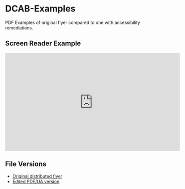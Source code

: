# DCAB-Examples
PDF Examples of original flyer compared to one with accessibility remediations.

## Screen Reader Example

<iframe width="560" height="315" src="https://www.youtube.com/embed/CiJz6cy9FTk" frameborder="0" allow="accelerometer; autoplay; encrypted-media; gyroscope; picture-in-picture" allowfullscreen></iframe>

## File Versions

- [Original distributed flyer](https://github.com/ian4uh/DCAB-Examples/raw/master/Upcoming%20Workshop%20Series%20-%20Digital%20Content%20Accessibility%20Training%20Flyer%20.pdf)
- [Edited PDF/UA version](https://github.com/ian4uh/DCAB-Examples/raw/master/Compliant%20-%20Digital%20Content%20Accessibility%20Training%20Flyer.pdf)
